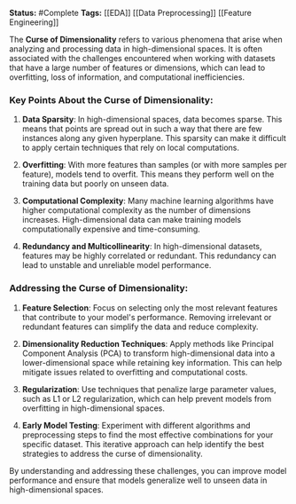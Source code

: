**Status:**  #Complete 
**Tags:**  [[EDA]]  [[Data Preprocessing]]  [[Feature Engineering]] 

The **Curse of Dimensionality** refers to various phenomena that arise when analyzing and processing data in high-dimensional spaces. It is often associated with the challenges encountered when working with datasets that have a large number of features or dimensions, which can lead to overfitting, loss of information, and computational inefficiencies.

### Key Points About the Curse of Dimensionality:

1. **Data Sparsity**: In high-dimensional spaces, data becomes sparse. This means that points are spread out in such a way that there are few instances along any given hyperplane. This sparsity can make it difficult to apply certain techniques that rely on local computations.

2. **Overfitting**: With more features than samples (or with more samples per feature), models tend to overfit. This means they perform well on the training data but poorly on unseen data.

3. **Computational Complexity**: Many machine learning algorithms have higher computational complexity as the number of dimensions increases. High-dimensional data can make training models computationally expensive and time-consuming.

4. **Redundancy and Multicollinearity**: In high-dimensional datasets, features may be highly correlated or redundant. This redundancy can lead to unstable and unreliable model performance.

### Addressing the Curse of Dimensionality:

1. **Feature Selection**: Focus on selecting only the most relevant features that contribute to your model's performance. Removing irrelevant or redundant features can simplify the data and reduce complexity.

2. **Dimensionality Reduction Techniques**: Apply methods like Principal Component Analysis (PCA) to transform high-dimensional data into a lower-dimensional space while retaining key information. This can help mitigate issues related to overfitting and computational costs.

3. **Regularization**: Use techniques that penalize large parameter values, such as L1 or L2 regularization, which can help prevent models from overfitting in high-dimensional spaces.

4. **Early Model Testing**: Experiment with different algorithms and preprocessing steps to find the most effective combinations for your specific dataset. This iterative approach can help identify the best strategies to address the curse of dimensionality.

By understanding and addressing these challenges, you can improve model performance and ensure that models generalize well to unseen data in high-dimensional spaces.